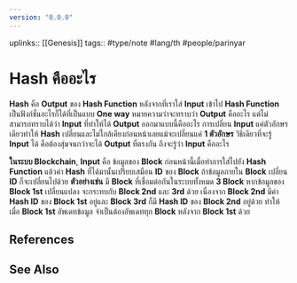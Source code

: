 ```yaml
---
version: "0.0.0"
---
```

uplinks:: [[Genesis]]
tags:: #type/note #lang/th #people/parinyar
# Hash คืออะไร
**Hash** คือ **Output** ของ **Hash Function** หลังจากที่เราใส่ **Input** เข้าไป **Hash Function** เป็นฟังก์ชั่นอะไรก็ได้ที่เป็นแบบ **One way** หมายความว่าจะทราบว่า **Output** คืออะไร แต่ไม่สามารถทราบได้ว่า **Input** ที่ทำให้ได้ **Output** ออกมาแบบนี้คืออะไร การเปลี่ยน **Input** แค่ตัวอักษรเดียวทำให้ **Hash** เปลี่ยนและไม่ใกล้เคียงก่อนหน้าเลยแม้จะเปลี่ยนแค่ **1 ตัวอักษร** วิธีเดียวที่จะรู้ **Input** ได้ คือต้องสุ่มจนกว่าจะได้ **Output** ที่ตรงกัน ถึงจะรู้ว่า **Input** คืออะไร 

**ในระบบ Blockchain**, **Input** คือ ข้อมูลของ **Block** ก่อนหน้านี้เมื่อทำการใส่ไปยัง **Hash Function** แล้วค่า **Hash** ที่ได้มานั้นเปรียบเสมือน **ID** ของ **Block** ถ้าข้อมูลภายใน **Block** เปลี่ยน **ID** ก็จะเปลี่ยนไปด้วย 
**ตัวอย่างเช่น** มี **Block** ที่เชื่อมต่อกันในระบบทั้งหมด **3 Block** หากข้อมูลของ **Block 1st** เปลี่ยนแปลง จะกระทบกับ **Block 2nd** และ **3rd** ด้วย เนื่องจาก **Block 2nd** มีค่า **Hash ID** ของ **Block 1st** อยู่และ **Block 3rd** ก็มี **Hash ID** ของ **Block 2nd** อยู่ด้วย ทำให้เมื่อ **Block 1st** อัพเดทข้อมูล จำเป็นต้องอัพเดททุก **Block** หลังจาก **Block 1st** ด้วย


## References

## See Also
